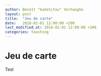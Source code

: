 ```yaml
---
author: Benoît "badetitou" Verhaeghe
layout: post
title:  "Jeu de carte"
date:   2018-02-01 12:00:00 +200
last_modified_at: 2018-02-01 12:00:00 +200
categories: teaching
---
```


# Jeu de carte

Test

